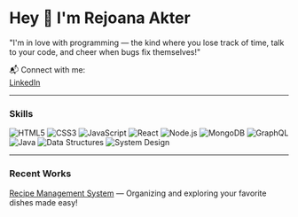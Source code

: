 # Hey 👋 I'm Rejoana Akter

 "I'm in love with programming — the kind where you lose track of time, talk to your code, and cheer when bugs fix themselves!"

📬 Connect with me:  
[LinkedIn](https://linkedin.com/in/rejoana-akter)

---

### Skills

![HTML5](https://img.shields.io/badge/HTML5-E34F26?style=flat&logo=html5&logoColor=white)
![CSS3](https://img.shields.io/badge/CSS3-1572B6?style=flat&logo=css3&logoColor=white)
![JavaScript](https://img.shields.io/badge/JavaScript-F7DF1E?style=flat&logo=javascript&logoColor=black)
![React](https://img.shields.io/badge/React-61DAFB?style=flat&logo=react&logoColor=white)
![Node.js](https://img.shields.io/badge/Node.js-339933?style=flat&logo=node.js&logoColor=white)
![MongoDB](https://img.shields.io/badge/MongoDB-47A248?style=flat&logo=mongodb&logoColor=white)
![GraphQL](https://img.shields.io/badge/GraphQL-E10098?style=flat&logo=graphql&logoColor=white)
![Java](https://img.shields.io/badge/Java-007396?style=flat&logo=java&logoColor=white)
![Data Structures](https://img.shields.io/badge/Data_Structures-Important-informational?style=flat&logo=codeforces&logoColor=white)
![System Design](https://img.shields.io/badge/System%20Design-Architecture-blue?style=flat&logo=<your_icon_url>&logoWidth=20)


---

### Recent Works
[Recipe Management System]([your-link-here](https://github.com/RejoanaAkter/rec)) — Organizing and exploring your favorite dishes made easy!
